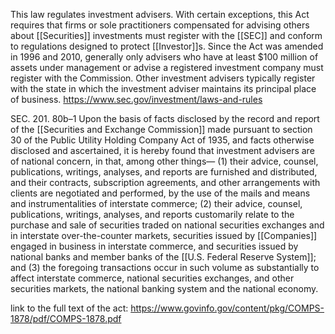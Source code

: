 This law regulates investment advisers. With certain exceptions, this Act requires that firms or sole practitioners compensated for advising others about [[Securities]] investments must register with the [[SEC]] and conform to regulations designed to protect [[Investor]]s. Since the Act was amended in 1996 and 2010, generally only advisers who have at least $100 million of assets under management or advise a registered investment company must register with the Commission. Other investment advisers typically register with the state in which the investment adviser maintains its principal place of business.
https://www.sec.gov/investment/laws-and-rules

SEC. 201. 80b–1 Upon the basis of facts disclosed by the record and report of the [[Securities and Exchange Commission]] made pursuant to section 30 of the Public Utility Holding Company Act of 1935, and facts otherwise disclosed and ascertained, it is hereby found that investment advisers are of national concern, in that, among other things—
(1) their advice, counsel, publications, writings, analyses, and reports are furnished and distributed, and their contracts, subscription agreements, and other arrangements with clients are negotiated and performed, by the use of the mails and means and instrumentalities of interstate commerce;
(2) their advice, counsel, publications, writings, analyses, and reports customarily relate to the purchase and sale of securities traded on national securities exchanges and in interstate over-the-counter markets, securities issued by [[Companies]] engaged in business in interstate commerce, and securities issued by national banks and member banks of the [[U.S. Federal Reserve System]]; and
(3) the foregoing transactions occur in such volume as substantially to affect interstate commerce, national securities exchanges, and other securities markets, the national banking system and the national economy.

link to the full text of the act:
https://www.govinfo.gov/content/pkg/COMPS-1878/pdf/COMPS-1878.pdf